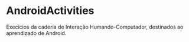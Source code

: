 # AndroidActivities
Execícios da caderia de Interação Humando-Computador, destinados ao aprendizado de Android.
